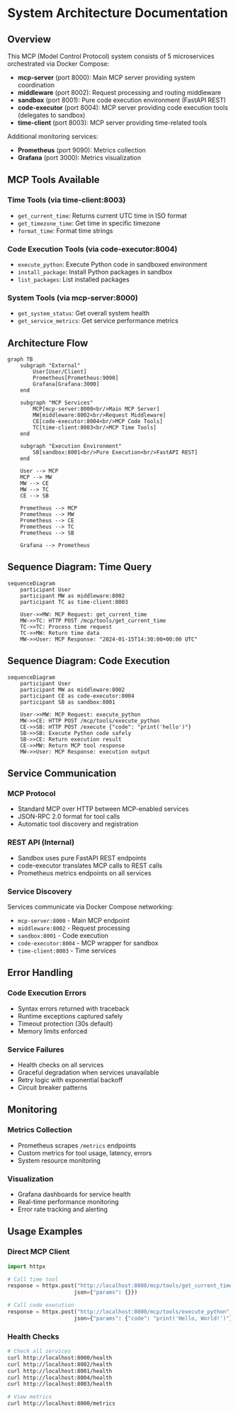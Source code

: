 # System Architecture Documentation

## Overview

This MCP (Model Control Protocol) system consists of 5 microservices orchestrated via Docker Compose:

- **mcp-server** (port 8000): Main MCP server providing system coordination
- **middleware** (port 8002): Request processing and routing middleware  
- **sandbox** (port 8001): Pure code execution environment (FastAPI REST)
- **code-executor** (port 8004): MCP server providing code execution tools (delegates to sandbox)
- **time-client** (port 8003): MCP server providing time-related tools

Additional monitoring services:
- **Prometheus** (port 9090): Metrics collection
- **Grafana** (port 3000): Metrics visualization

## MCP Tools Available

### Time Tools (via time-client:8003)
- `get_current_time`: Returns current UTC time in ISO format
- `get_timezone_time`: Get time in specific timezone
- `format_time`: Format time strings

### Code Execution Tools (via code-executor:8004)
- `execute_python`: Execute Python code in sandboxed environment
- `install_package`: Install Python packages in sandbox
- `list_packages`: List installed packages

### System Tools (via mcp-server:8000)
- `get_system_status`: Get overall system health
- `get_service_metrics`: Get service performance metrics

## Architecture Flow

```mermaid
graph TB
    subgraph "External"
        User[User/Client]
        Prometheus[Prometheus:9090]
        Grafana[Grafana:3000]
    end
    
    subgraph "MCP Services"
        MCP[mcp-server:8000<br/>Main MCP Server]
        MW[middleware:8002<br/>Request Middleware]
        CE[code-executor:8004<br/>MCP Code Tools]
        TC[time-client:8003<br/>MCP Time Tools]
    end
    
    subgraph "Execution Environment"
        SB[sandbox:8001<br/>Pure Execution<br/>FastAPI REST]
    end
    
    User --> MCP
    MCP --> MW
    MW --> CE
    MW --> TC
    CE --> SB
    
    Prometheus --> MCP
    Prometheus --> MW  
    Prometheus --> CE
    Prometheus --> TC
    Prometheus --> SB
    
    Grafana --> Prometheus
```

## Sequence Diagram: Time Query

```mermaid
sequenceDiagram
    participant User
    participant MW as middleware:8002
    participant TC as time-client:8003

    User->>MW: MCP Request: get_current_time
    MW->>TC: HTTP POST /mcp/tools/get_current_time
    TC->>TC: Process time request
    TC->>MW: Return time data
    MW->>User: MCP Response: "2024-01-15T14:30:00+00:00 UTC"
```

## Sequence Diagram: Code Execution

```mermaid
sequenceDiagram
    participant User
    participant MW as middleware:8002
    participant CE as code-executor:8004
    participant SB as sandbox:8001

    User->>MW: MCP Request: execute_python
    MW->>CE: HTTP POST /mcp/tools/execute_python
    CE->>SB: HTTP POST /execute {"code": "print('hello')"}
    SB->>SB: Execute Python code safely
    SB->>CE: Return execution result
    CE->>MW: Return MCP tool response
    MW->>User: MCP Response: execution output
```

## Service Communication

### MCP Protocol
- Standard MCP over HTTP between MCP-enabled services
- JSON-RPC 2.0 format for tool calls
- Automatic tool discovery and registration

### REST API (Internal)
- Sandbox uses pure FastAPI REST endpoints
- code-executor translates MCP calls to REST calls
- Prometheus metrics endpoints on all services

### Service Discovery
Services communicate via Docker Compose networking:
- `mcp-server:8000` - Main MCP endpoint
- `middleware:8002` - Request processing  
- `sandbox:8001` - Code execution
- `code-executor:8004` - MCP wrapper for sandbox
- `time-client:8003` - Time services

## Error Handling

### Code Execution Errors
- Syntax errors returned with traceback  
- Runtime exceptions captured safely
- Timeout protection (30s default)
- Memory limits enforced

### Service Failures
- Health checks on all services
- Graceful degradation when services unavailable
- Retry logic with exponential backoff
- Circuit breaker patterns

## Monitoring

### Metrics Collection
- Prometheus scrapes `/metrics` endpoints
- Custom metrics for tool usage, latency, errors
- System resource monitoring

### Visualization  
- Grafana dashboards for service health
- Real-time performance monitoring
- Error rate tracking and alerting

## Usage Examples

### Direct MCP Client
```python
import httpx

# Call time tool
response = httpx.post("http://localhost:8000/mcp/tools/get_current_time", 
                     json={"params": {}})

# Call code execution  
response = httpx.post("http://localhost:8000/mcp/tools/execute_python",
                     json={"params": {"code": "print('Hello, World!')"}})
```

### Health Checks
```bash
# Check all services
curl http://localhost:8000/health
curl http://localhost:8002/health  
curl http://localhost:8001/health
curl http://localhost:8004/health
curl http://localhost:8003/health

# View metrics
curl http://localhost:8000/metrics
``` 